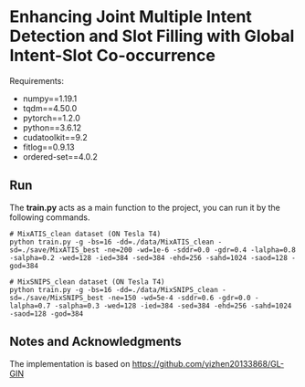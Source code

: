 # Enhancing Joint Multiple Intent Detection and Slot Filling with Global Intent-Slot Co-occurrence

Requirements:

-   numpy==1.19.1
-   tqdm==4.50.0
-   pytorch==1.2.0
-   python==3.6.12
-   cudatoolkit==9.2
-   fitlog==0.9.13
-   ordered-set==4.0.2


## Run 
The **train.py** acts as a main function to the project, you can run it by the following commands.
```Shell
# MixATIS_clean dataset (ON Tesla T4)
python train.py -g -bs=16 -dd=./data/MixATIS_clean -sd=./save/MixATIS_best -ne=200 -wd=1e-6 -sddr=0.0 -gdr=0.4 -lalpha=0.8 -salpha=0.2 -wed=128 -ied=384 -sed=384 -ehd=256 -sahd=1024 -saod=128 -god=384

# MixSNIPS_clean dataset (ON Tesla T4)
python train.py -g -bs=16 -dd=./data/MixSNIPS_clean -sd=./save/MixSNIPS_best -ne=150 -wd=5e-4 -sddr=0.6 -gdr=0.0 -lalpha=0.7 -salpha=0.3 -wed=128 -ied=384 -sed=384 -ehd=256 -sahd=1024 -saod=128 -god=384
```
## Notes and Acknowledgments
The implementation is based on  https://github.com/yizhen20133868/GL-GIN
